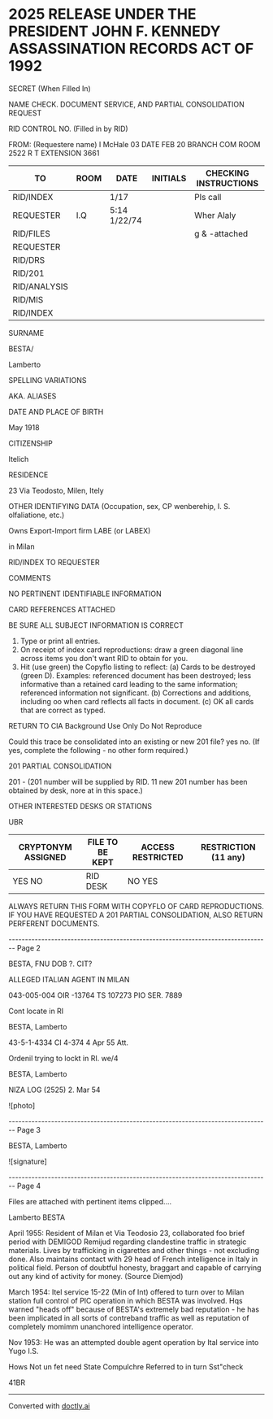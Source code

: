# 2025 RELEASE UNDER THE PRESIDENT JOHN F. KENNEDY ASSASSINATION RECORDS ACT OF 1992

SECRET
(When Filled In)

NAME CHECK. DOCUMENT SERVICE, AND PARTIAL CONSOLIDATION REQUEST

RID CONTROL NO. (Filled in by RID)

FROM: (Requestere name)
I McHale 03
DATE
FEB 20
BRANCH
COM
ROOM
2522 R T
EXTENSION
3661

| TO           | ROOM | DATE         | INITIALS | CHECKING INSTRUCTIONS |
| ------------ | ---- | ------------ | -------- | --------------------- |
| RID/INDEX    |      | 1/17         |          | Pls call              |
| REQUESTER    | I.Q  | 5:14 1/22/74 |          | Wher Alaly            |
| RID/FILES    |      |              |          | g & -attached         |
| REQUESTER    |      |              |          |                       |
| RID/DRS      |      |              |          |                       |
| RID/201      |      |              |          |                       |
| RID/ANALYSIS |      |              |          |                       |
| RID/MIS      |      |              |          |                       |
| RID/INDEX    |      |              |          |                       |

SURNAME

BESTA/

Lamberto

SPELLING VARIATIONS

AKA. ALIASES

DATE AND PLACE OF BIRTH

May 1918

CITIZENSHIP

Itelich

RESIDENCE

23 Via Teodosto, Milen, Itely

OTHER IDENTIFYING DATA (Occupation, sex, CP wenberehip,
I. S. olfaliatione, etc.)

Owns Export-Import firm LABE (or LABEX)

in Milan

RID/INDEX TO REQUESTER

COMMENTS

NO PERTINENT IDENTIFIABLE INFORMATION

CARD REFERENCES ATTACHED

BE SURE ALL SUBJECT INFORMATION IS CORRECT

1.  Type or print all entries.
2.  On receipt of index card reproductions: draw a green diagonal line across items you don't want RID to obtain for you.
3.  Hit (use green) the Copyflo listing to reflect: (a) Cards to be destroyed (green D).
    Examples: referenced document has been destroyed; less informative than a retained card leading to the same information; referenced information not significant. (b) Corrections and additions, including oo when card reflects all facts in document. (c) OK all cards that are correct as typed.

RETURN TO CIA
Background Use Only
Do Not Reproduce

Could this trace be consolidated into an existing or new 201 file? yes no. (If yes, complete the following - no other form required.)

201 PARTIAL CONSOLIDATION

201 -
(201 number will be supplied by RID. 11 new 201 number has been obtained by desk, nore at in this space.)

OTHER INTERESTED DESKS OR STATIONS

UBR

| CRYPTONYM ASSIGNED | FILE TO BE KEPT | ACCESS RESTRICTED | RESTRICTION (11 any) |
| ------------------ | --------------- | ----------------- | -------------------- |
| YES  NO            | RID  DESK       | NO  YES           |                      |

ALWAYS RETURN THIS FORM WITH COPYFLO OF CARD REPRODUCTIONS. IF YOU HAVE REQUESTED A 201 PARTIAL CONSOLIDATION, ALSO RETURN PERFERENT DOCUMENTS.


-------------------------------------------------------------------------------- Page 2

BESTA, FNU
DOB ?.
CIT?

ALLEGED ITALIAN AGENT IN MILAN

043-005-004
OIR -13764
TS 107273
PIO
SER. 7889

Cont locate
in RI


BESTA, Lamberto

43-5-1-4334
CI 4-374
4 Apr 55
Att.

Ordenil trying to lockt in RI. we/4

BESTA, Lamberto

NIZA LOG
(2525)
2. Mar 54

![photo]


-------------------------------------------------------------------------------- Page 3

BESTA, Lamberto

![signature]


-------------------------------------------------------------------------------- Page 4

Files are attached with pertinent items clipped....

Lamberto BESTA

April 1955: Resident of Milan et Via Teodosio 23, collaborated foo brief period with DEMIGOD Remijud regarding clandestine traffic in strategic materials. Lives by trafficking in cigarettes and other things - not excluding done. Also maintains contact with 29 head of French intelligence in Italy in political field. Person of doubtful honesty, braggart and capable of carrying out any kind of activity for money. (Source Diemjod)

March 1954: Itel service 15-22 (Min of Int) offered to turn over to Milan station full control of PIC operation in which BESTA was involved. Hqs warned "heads off" because of BESTA's extremely bad reputation - he has been implicated in all sorts of contreband traffic as well as reputation of completely momimm unanchored intelligence operator.

Nov 1953: He was an attempted double agent operation by Ital service into Yugo I.S.

Hows Not un fet need State Compulchre Referred to in turn Sst"check

41BR


---
Converted with [doctly.ai](https://doctly.ai)